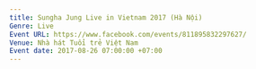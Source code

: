 ```yaml
---
title: Sungha Jung Live in Vietnam 2017 (Hà Nội)
Genre: Live
Event URL: https://www.facebook.com/events/811895832297627/
Venue: Nhà hát Tuổi trẻ Việt Nam
Event date: 2017-08-26 07:00:00 +07:00
---
```


